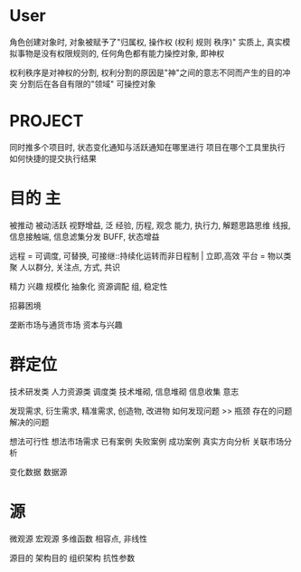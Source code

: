 # User
角色创建对象时, 对象被赋予了"归属权, 操作权 (权利 规则 秩序)"
实质上, 真实模拟事物是没有权限规则的, 任何角色都有能力操控对象, 即神权

权利秩序是对神权的分割, 权利分割的原因是"神"之间的意志不同而产生的目的冲突
分割后在各自有限的"领域" 可操控对象


# PROJECT
同时推多个项目时, 状态变化通知与活跃通知在哪里进行
项目在哪个工具里执行
如何快捷的提交执行结果



# 目的 主
被推动 被动活跃
视野增益, 泛
经验, 历程, 观念
能力, 执行力, 解题思路思维
线报, 信息接触端, 信息滤集分发
BUFF, 状态增益

远程 = 可调度, 可替换, 可接继::持续化运转而非日程制 | 立即,高效
平台 = 物以类聚 人以群分, 关注点, 方式, 共识

精力 兴趣
规模化 抽象化
资源调配
组, 稳定性

招募困境

垄断市场与通货市场
资本与兴趣


# 群定位
技术研发类 人力资源类 调度类
技术堆砌, 信息堆砌 信息收集
意志


发现需求, 衍生需求, 精准需求, 创造物, 改进物
如何发现问题 >> 瓶颈
存在的问题 解决的问题

想法可行性 想法市场需求
已有案例 失败案例 成功案例
真实方向分析 关联市场分析

变化数据 数据源


# 源
微观源
宏观源
多维函数
相容点, 非线性

源目的
架构目的
组织架构
抗性参数
